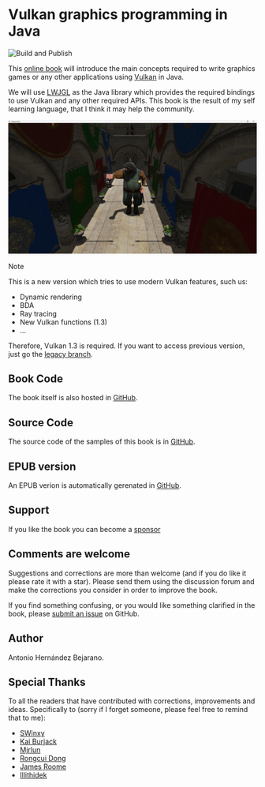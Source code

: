 # Vulkan graphics programming in Java

![Build and Publish](https://github.com/lwjglgamedev/vulkanbook/actions/workflows/maven.yml/badge.svg)

This [online book](bookcontents/) will introduce the main concepts required to write graphics games or any other applications using [Vulkan](https://www.khronos.org/vulkan/) in Java.

We will use [LWJGL](http://www.lwjgl.org/) as the Java library which provides the required bindings to use Vulkan and any other required APIs. This book is the result of my self learning language, that I think it may help the community.

![Sample screen shot](./bookcontents/chapter-17/rc17-screen-shot.png)

> [!NOTE]
> This is a new version which tries to use modern Vulkan features, such us:
> - Dynamic rendering
> - BDA
> - Ray tracing
> - New Vulkan functions (1.3)
> - ...
>
> Therefore, Vulkan 1.3 is required. If you want to access previous version, just go the [legacy branch](https://github.com/lwjglgamedev/vulkanbook/tree/legacy).

## Book Code

The book itself is also hosted in [GitHub](https://github.com/lwjglgamedev/vulkanbook/tree/test/bookcontents).

## Source Code

The source code of the samples of this book is in [GitHub](https://github.com/lwjglgamedev/vulkanbook/tree/test/booksamples).

## EPUB version

An EPUB verion is automatically gerenated in [GitHub](https://github.com/lwjglgamedev/vulkanbook/tree/master/test/vulkanbook.epub).

## Support

If you like the book you can become a [sponsor](https://github.com/sponsors/lwjglgamedev)

## Comments are welcome

Suggestions and corrections are more than welcome (and if you do like it please rate it with a star). Please send them using the discussion forum and make the corrections you consider in order to improve the book.

If you find something confusing, or you would like something clarified in the book, please [submit an issue](https://github.com/lwjglgamedev/vulkanbook/issues/new/choose) on GitHub.

## Author

Antonio Hernández Bejarano.

## Special Thanks

To all the readers that have contributed with corrections, improvements and ideas. Specifically to (sorry if I forget someone, please feel free to remind that to me):

- [SWinxy](https://github.com/SWinxy)
- [Kai Burjack](https://github.com/httpdigest)
- [Mjrlun](https://github.com/Mjrlun)
- [Rongcui Dong](https://github.com/rongcuid)
- [James Roome](https://github.com/RefuX)
- [Illithidek](https://github.com/Illithidek)
